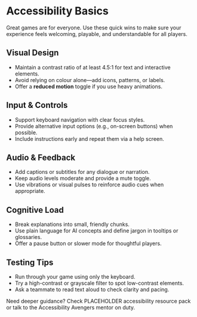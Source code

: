 # Accessibility Basics

Great games are for everyone. Use these quick wins to make sure your experience feels welcoming, playable, and understandable for all players.

## Visual Design

- Maintain a contrast ratio of at least 4.5:1 for text and interactive elements.
- Avoid relying on colour alone—add icons, patterns, or labels.
- Offer a **reduced motion** toggle if you use heavy animations.

## Input & Controls

- Support keyboard navigation with clear focus styles.
- Provide alternative input options (e.g., on-screen buttons) when possible.
- Include instructions early and repeat them via a help screen.

## Audio & Feedback

- Add captions or subtitles for any dialogue or narration.
- Keep audio levels moderate and provide a mute toggle.
- Use vibrations or visual pulses to reinforce audio cues when appropriate.

## Cognitive Load

- Break explanations into small, friendly chunks.
- Use plain language for AI concepts and define jargon in tooltips or glossaries.
- Offer a pause button or slower mode for thoughtful players.

## Testing Tips

- Run through your game using only the keyboard.
- Try a high-contrast or grayscale filter to spot low-contrast elements.
- Ask a teammate to read text aloud to check clarity and pacing.

Need deeper guidance? Check PLACEHOLDER accessibility resource pack or talk to the Accessibility Avengers mentor on duty.
